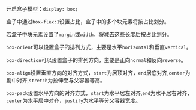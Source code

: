 开启盒子模型：`display: box;`

盒子中通过`box-flex:1`设置占比，盒子中的多个块元素将按占比划分。

若盒子中块元素设置了`margin`或`width`，将减去这些长度后按占比划分。

`box-orient`可以设置盒子的排列方式，主要是水平`horizontal`和垂直`vertical`。

`box-direction`可以设置盒子的排列方向，主要是正向`normal`和反向`reverse`。

`box-align`设置垂直方向的对齐方式，`start`为居顶对齐，`end`居底对齐,`center`为剧中对齐,`stretch`为拉伸至与父容器等高。

`box-pack`设置水平方向的对齐方式，`start`为水平居左对齐,`end`为水平居右对齐，`center`为水平居中对齐，`justify`为水平等分父容器宽度。